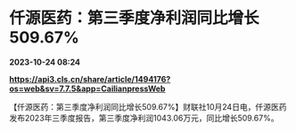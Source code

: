 # 仟源医药：第三季度净利润同比增长509.67%

**2023-10-24 08:24**

**https://api3.cls.cn/share/article/1494176?os=web&sv=7.7.5&app=CailianpressWeb**

【仟源医药：第三季度净利润同比增长509.67%】财联社10月24日电，仟源医药发布2023年三季度报告，第三季度净利润1043.06万元，同比增长509.67%。
